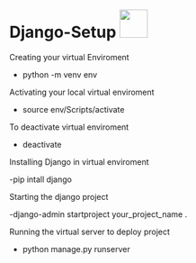 # Django-Setup <img src ="https://www.opengis.ch/wp-content/uploads/2020/04/django-python-logo.png" height=50 width=50/>

Creating your virtual Enviroment
- python -m venv env

Activating your local virtual enviroment
- source env/Scripts/activate

To deactivate virtual enviroment
- deactivate

Installing Django in virtual enviroment

-pip intall django

Starting the django project

-django-admin startproject your_project_name .

Running the virtual server to deploy project

- python manage.py runserver

